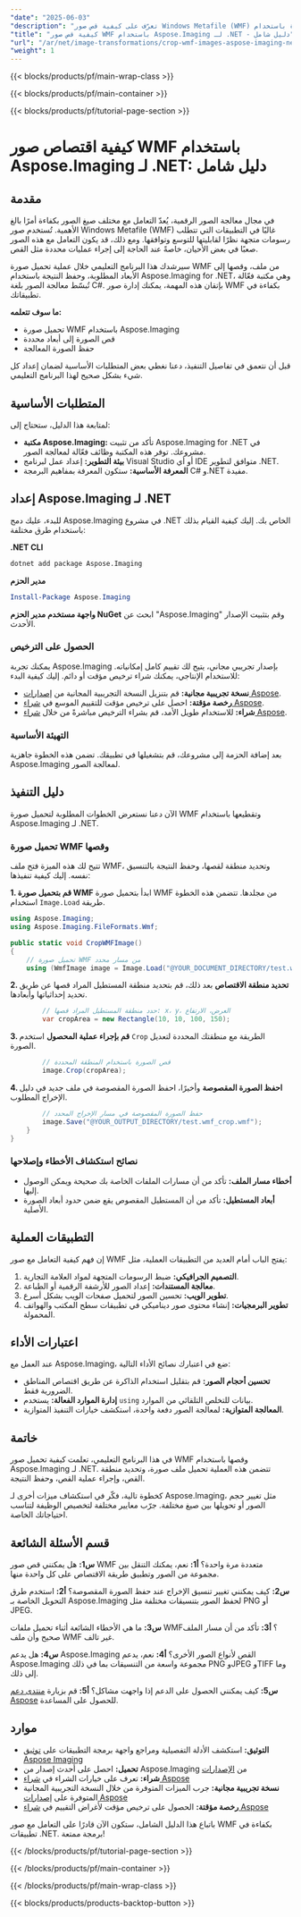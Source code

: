 ```yaml
---
"date": "2025-06-03"
"description": "تعرّف على كيفية قص صور Windows Metafile (WMF) بكفاءة باستخدام Aspose.Imaging لـ .NET. يغطي هذا الدليل تحميل صور WMF وقصها وحفظها مع أمثلة برمجية مفصلة."
"title": "كيفية قص صور WMF باستخدام Aspose.Imaging لـ .NET - دليل شامل"
"url": "/ar/net/image-transformations/crop-wmf-images-aspose-imaging-net/"
"weight": 1
---
```


{{< blocks/products/pf/main-wrap-class >}}

{{< blocks/products/pf/main-container >}}

{{< blocks/products/pf/tutorial-page-section >}}
# كيفية اقتصاص صور WMF باستخدام Aspose.Imaging لـ .NET: دليل شامل

## مقدمة

في مجال معالجة الصور الرقمية، يُعدّ التعامل مع مختلف صيغ الصور بكفاءة أمرًا بالغ الأهمية. تُستخدم صور Windows Metafile (WMF) غالبًا في التطبيقات التي تتطلب رسومات متجهة نظرًا لقابليتها للتوسع وتوافقها. ومع ذلك، قد يكون التعامل مع هذه الصور صعبًا في بعض الأحيان، خاصةً عند الحاجة إلى إجراء عمليات محددة مثل القص.

سيرشدك هذا البرنامج التعليمي خلال عملية تحميل صورة WMF من ملف، وقصها إلى الأبعاد المطلوبة، وحفظ النتيجة باستخدام Aspose.Imaging for .NET، وهي مكتبة فعّالة تُبسّط معالجة الصور بلغة C#. بإتقان هذه المهمة، يمكنك إدارة صور WMF بكفاءة في تطبيقاتك.

**ما سوف تتعلمه:**
- تحميل صورة WMF باستخدام Aspose.Imaging
- قص الصورة إلى أبعاد محددة
- حفظ الصورة المعالجة

قبل أن نتعمق في تفاصيل التنفيذ، دعنا نغطي بعض المتطلبات الأساسية لضمان إعداد كل شيء بشكل صحيح لهذا البرنامج التعليمي.

## المتطلبات الأساسية
لمتابعة هذا الدليل، ستحتاج إلى:
- **مكتبة Aspose.Imaging:** تأكد من تثبيت Aspose.Imaging for .NET في مشروعك. توفر هذه المكتبة وظائف فعّالة لمعالجة الصور.
- **بيئة التطوير:** إعداد عمل لبرنامج Visual Studio أو أي IDE متوافق لتطوير .NET.
- **المعرفة الأساسية:** ستكون المعرفة بمفاهيم البرمجة C# و.NET مفيدة.

## إعداد Aspose.Imaging لـ .NET
للبدء، عليك دمج Aspose.Imaging في مشروع .NET الخاص بك. إليك كيفية القيام بذلك باستخدام طرق مختلفة:

**.NET CLI**
```bash
dotnet add package Aspose.Imaging
```

**مدير الحزم**
```powershell
Install-Package Aspose.Imaging
```

**واجهة مستخدم مدير الحزم NuGet**
ابحث عن "Aspose.Imaging" وقم بتثبيت الإصدار الأحدث.

### الحصول على الترخيص
يمكنك تجربة Aspose.Imaging بإصدار تجريبي مجاني، يتيح لك تقييم كامل إمكانياته. للاستخدام الإنتاجي، يمكنك شراء ترخيص مؤقت أو دائم. إليك كيفية البدء:
- **نسخة تجريبية مجانية:** قم بتنزيل النسخة التجريبية المجانية من [إصدارات Aspose](https://releases.aspose.com/imaging/net/).
- **رخصة مؤقتة:** احصل على ترخيص مؤقت للتقييم الموسع في [شراء Aspose](https://purchase.aspose.com/temporary-license/).
- **شراء:** للاستخدام طويل الأمد، قم بشراء الترخيص مباشرةً من خلال [شراء Aspose](https://purchase.aspose.com/buy).

### التهيئة الأساسية
بعد إضافة الحزمة إلى مشروعك، قم بتشغيلها في تطبيقك. تضمن هذه الخطوة جاهزية Aspose.Imaging لمعالجة الصور.

## دليل التنفيذ
الآن دعنا نستعرض الخطوات المطلوبة لتحميل صورة WMF وتقطيعها باستخدام Aspose.Imaging لـ .NET.

### تحميل صورة WMF وقصها
تتيح لك هذه الميزة فتح ملف WMF، وتحديد منطقة لقصها، وحفظ النتيجة بالتنسيق نفسه. إليك كيفية تنفيذها:

**1. قم بتحميل صورة WMF**
ابدأ بتحميل صورة WMF من مجلدها. تتضمن هذه الخطوة استخدام `Image.Load` طريقة.

```csharp
using Aspose.Imaging;
using Aspose.Imaging.FileFormats.Wmf;

public static void CropWMFImage()
{
    // تحميل صورة WMF من مسار محدد
    using (WmfImage image = Image.Load("@YOUR_DOCUMENT_DIRECTORY/test.wmf") as WmfImage)
```

**2. تحديد منطقة الاقتصاص**
بعد ذلك، قم بتحديد منطقة المستطيل المراد قصها عن طريق تحديد إحداثياتها وأبعادها.

```csharp
        // حدد منطقة المستطيل المراد قصها: x، y، العرض، الارتفاع
        var cropArea = new Rectangle(10, 10, 100, 150);
```

**3. قم بإجراء عملية المحصول**
استخدم `Crop` الطريقة مع منطقتك المحددة لتعديل الصورة.

```csharp
        // قص الصورة باستخدام المنطقة المحددة
        image.Crop(cropArea);
```

**4. احفظ الصورة المقصوصة**
وأخيرًا، احفظ الصورة المقصوصة في ملف جديد في دليل الإخراج المطلوب.

```csharp
        // حفظ الصورة المقصوصة في مسار الإخراج المحدد
        image.Save("@YOUR_OUTPUT_DIRECTORY/test.wmf_crop.wmf");
    }
}
```

### نصائح استكشاف الأخطاء وإصلاحها
- **أخطاء مسار الملف:** تأكد من أن مسارات الملفات الخاصة بك صحيحة ويمكن الوصول إليها.
- **أبعاد المستطيل:** تأكد من أن المستطيل المقصوص يقع ضمن حدود أبعاد الصورة الأصلية.

## التطبيقات العملية
إن فهم كيفية التعامل مع صور WMF يفتح الباب أمام العديد من التطبيقات العملية، مثل:
1. **التصميم الجرافيكي:** ضبط الرسومات المتجهة لمواد العلامة التجارية.
2. **معالجة المستندات:** إعداد الصور للأرشفة الرقمية أو الطباعة.
3. **تطوير الويب:** تحسين الصور لتحميل صفحات الويب بشكل أسرع.
4. **تطوير البرمجيات:** إنشاء محتوى صور ديناميكي في تطبيقات سطح المكتب والهواتف المحمولة.

## اعتبارات الأداء
عند العمل مع Aspose.Imaging، ضع في اعتبارك نصائح الأداء التالية:
- **تحسين أحجام الصور:** قم بتقليل استخدام الذاكرة عن طريق اقتصاص المناطق الضرورية فقط.
- **إدارة الموارد الفعالة:** يستخدم `using` بيانات للتخلص التلقائي من الموارد.
- **المعالجة المتوازية:** لمعالجة الصور دفعة واحدة، استكشف خيارات التنفيذ المتوازية.

## خاتمة
في هذا البرنامج التعليمي، تعلمت كيفية تحميل صور WMF وقصها باستخدام Aspose.Imaging لـ .NET. تتضمن هذه العملية تحميل ملف صورة، وتحديد منطقة القص، وإجراء عملية القص، وحفظ النتيجة.

كخطوة تالية، فكّر في استكشاف ميزات أخرى لـ Aspose.Imaging، مثل تغيير حجم الصور أو تحويلها بين صيغ مختلفة. جرّب معايير مختلفة لتخصيص الوظيفة لتناسب احتياجاتك الخاصة.

## قسم الأسئلة الشائعة
**س1:** هل يمكنني قص صور WMF متعددة مرة واحدة؟
**أ1:** نعم، يمكنك التنقل بين مجموعة من الصور وتطبيق طريقة الاقتصاص على كل واحدة منها.

**س2:** كيف يمكنني تغيير تنسيق الإخراج عند حفظ الصورة المقصوصة؟
**أ2:** استخدم طرق التحويل الخاصة بـ Aspose.Imaging لحفظ الصور بتنسيقات مختلفة مثل PNG أو JPEG.

**س3:** ما هي الأخطاء الشائعة أثناء تحميل ملفات WMF؟
**أ3:** تأكد من أن مسار الملف صحيح وأن ملف WMF غير تالف.

**س4:** هل يدعم Aspose.Imaging القص لأنواع الصور الأخرى؟
**أ4:** نعم، يدعم Aspose.Imaging مجموعة واسعة من التنسيقات بما في ذلك PNG وJPEG وTIFF وما إلى ذلك.

**س5:** كيف يمكنني الحصول على الدعم إذا واجهت مشاكل؟
**أ5:** قم بزيارة [منتدى دعم Aspose](https://forum.aspose.com/c/imaging/10) للحصول على المساعدة.

## موارد
- **التوثيق:** استكشف الأدلة التفصيلية ومراجع واجهة برمجة التطبيقات على [توثيق Aspose Imaging](https://reference.aspose.com/imaging/net/)
- **تحميل:** احصل على أحدث إصدار من Aspose.Imaging من [الإصدارات](https://releases.aspose.com/imaging/net/)
- **شراء:** تعرف على خيارات الشراء في [شراء Aspose](https://purchase.aspose.com/buy)
- **نسخة تجريبية مجانية:** جرب الميزات المتوفرة من خلال النسخة التجريبية المجانية المتوفرة على [إصدارات Aspose](https://releases.aspose.com/imaging/net/)
- **رخصة مؤقتة:** الحصول على ترخيص مؤقت لأغراض التقييم في [شراء Aspose](https://purchase.aspose.com/temporary-license/)

باتباع هذا الدليل الشامل، ستكون الآن قادرًا على التعامل مع صور WMF بكفاءة في تطبيقات .NET. برمجة ممتعة!

{{< /blocks/products/pf/tutorial-page-section >}}

{{< /blocks/products/pf/main-container >}}

{{< /blocks/products/pf/main-wrap-class >}}

{{< blocks/products/products-backtop-button >}}